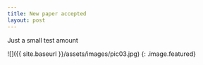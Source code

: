 ```yaml
---
title: New paper accepted 
layout: post
---
```


Just a small test amount

<!-- more -->

![]({{ site.baseurl }}/assets/images/pic03.jpg)
{: .image.featured}

